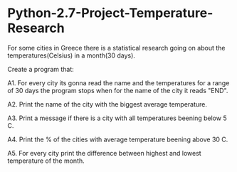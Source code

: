 # Python-2.7-Project-Temperature-Research

For some cities in Greece there is a statistical research going on about
the temperatures(Celsius) in a month(30 days).

Create a program that:

A1. For every city its gonna read the name and the temperatures for a range
of 30 days the program stops when for the name of the city it reads "END".

A2. Print the name of the city with the biggest average temperature.

A3. Print a message if there is a city with all temperatures beening below 5 C.

A4. Print the % of the cities with average temperature beening above 30 C.

A5. For every city print the difference between highest and lowest
temperature of the month.

